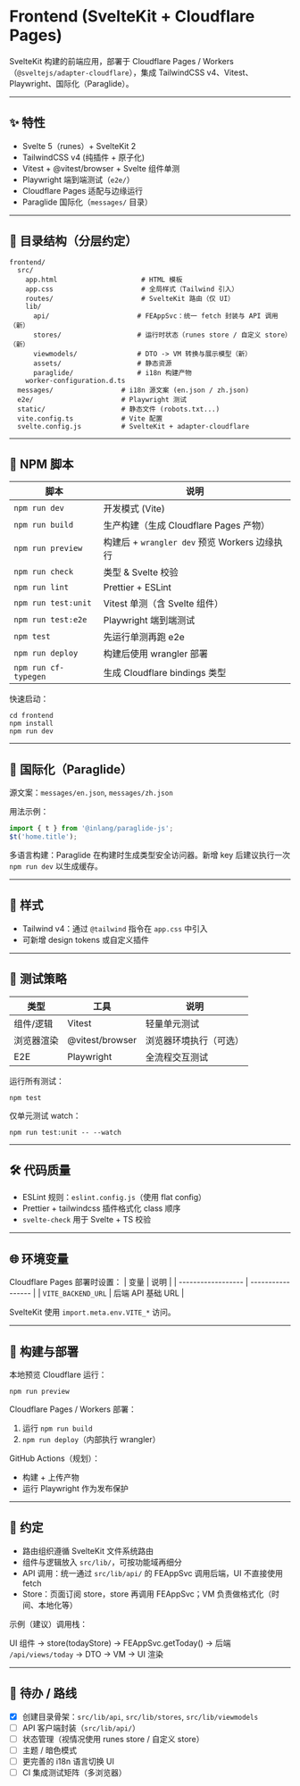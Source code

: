 # Frontend (SvelteKit + Cloudflare Pages)

SvelteKit 构建的前端应用，部署于 Cloudflare Pages / Workers（`@sveltejs/adapter-cloudflare`），集成 TailwindCSS v4、Vitest、Playwright、国际化（Paraglide）。

---

## ✨ 特性

- Svelte 5（runes）+ SvelteKit 2
- TailwindCSS v4 (纯插件 + 原子化)
- Vitest + @vitest/browser + Svelte 组件单测
- Playwright 端到端测试（`e2e/`）
- Cloudflare Pages 适配与边缘运行
- Paraglide 国际化（`messages/` 目录）

---

## 📁 目录结构（分层约定）

```
frontend/
  src/
    app.html                     # HTML 模板
    app.css                      # 全局样式（Tailwind 引入）
    routes/                      # SvelteKit 路由（仅 UI）
    lib/
      api/                      # FEAppSvc：统一 fetch 封装与 API 调用（新）
      stores/                   # 运行时状态（runes store / 自定义 store）（新）
      viewmodels/               # DTO -> VM 转换与展示模型（新）
      assets/                   # 静态资源
      paraglide/                # i18n 构建产物
    worker-configuration.d.ts
  messages/                 # i18n 源文案 (en.json / zh.json)
  e2e/                      # Playwright 测试
  static/                   # 静态文件 (robots.txt...)
  vite.config.ts            # Vite 配置
  svelte.config.js          # SvelteKit + adapter-cloudflare
```

---

## 🔧 NPM 脚本

| 脚本                 | 说明                                          |
| -------------------- | --------------------------------------------- |
| `npm run dev`        | 开发模式 (Vite)                               |
| `npm run build`      | 生产构建（生成 Cloudflare Pages 产物）        |
| `npm run preview`    | 构建后 + `wrangler dev` 预览 Workers 边缘执行 |
| `npm run check`      | 类型 & Svelte 校验                            |
| `npm run lint`       | Prettier + ESLint                             |
| `npm run test:unit`  | Vitest 单测（含 Svelte 组件）                 |
| `npm run test:e2e`   | Playwright 端到端测试                         |
| `npm test`           | 先运行单测再跑 e2e                            |
| `npm run deploy`     | 构建后使用 wrangler 部署                      |
| `npm run cf-typegen` | 生成 Cloudflare bindings 类型                 |

快速启动：

```pwsh
cd frontend
npm install
npm run dev
```

---

## 🧩 国际化（Paraglide）

源文案：`messages/en.json`, `messages/zh.json`

用法示例：

```ts
import { t } from '@inlang/paraglide-js';
$t('home.title');
```

多语言构建：Paraglide 在构建时生成类型安全访问器。新增 key 后建议执行一次 `npm run dev` 以生成缓存。

---

## 🎨 样式

- Tailwind v4：通过 `@tailwind` 指令在 `app.css` 中引入
- 可新增 design tokens 或自定义插件

---

## 🧪 测试策略

| 类型       | 工具            | 说明                   |
| ---------- | --------------- | ---------------------- |
| 组件/逻辑  | Vitest          | 轻量单元测试           |
| 浏览器渲染 | @vitest/browser | 浏览器环境执行（可选） |
| E2E        | Playwright      | 全流程交互测试         |

运行所有测试：

```pwsh
npm test
```

仅单元测试 watch：

```pwsh
npm run test:unit -- --watch
```

---

## 🛠️ 代码质量

- ESLint 规则：`eslint.config.js`（使用 flat config）
- Prettier + tailwindcss 插件格式化 class 顺序
- `svelte-check` 用于 Svelte + TS 校验

---

## 🌐 环境变量

Cloudflare Pages 部署时设置：
| 变量 | 说明 |
| ------------------ | ----------------- |
| `VITE_BACKEND_URL` | 后端 API 基础 URL |

SvelteKit 使用 `import.meta.env.VITE_*` 访问。

---

## 🚀 构建与部署

本地预览 Cloudflare 运行：

```pwsh
npm run preview
```

Cloudflare Pages / Workers 部署：

1. 运行 `npm run build`
2. `npm run deploy`（内部执行 wrangler）

GitHub Actions（规划）：

- 构建 + 上传产物
- 运行 Playwright 作为发布保护

---

## 🧱 约定

- 路由组织遵循 SvelteKit 文件系统路由
- 组件与逻辑放入 `src/lib/`，可按功能域再细分
- API 调用：统一通过 `src/lib/api/` 的 FEAppSvc 调用后端，UI 不直接使用 fetch
- Store：页面订阅 store，store 再调用 FEAppSvc；VM 负责做格式化（时间、本地化等）

示例（建议）调用栈：

UI 组件 -> store(todayStore) -> FEAppSvc.getToday() -> 后端 `/api/views/today` -> DTO -> VM -> UI 渲染

---

## 🔮 待办 / 路线

- [x] 创建目录骨架：`src/lib/api`, `src/lib/stores`, `src/lib/viewmodels`
- [ ] API 客户端封装（`src/lib/api/`）
- [ ] 状态管理（视情况使用 runes store / 自定义 store）
- [ ] 主题 / 暗色模式
- [ ] 更完善的 i18n 语言切换 UI
- [ ] CI 集成测试矩阵（多浏览器）

